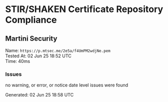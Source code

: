 # STIR/SHAKEN Certificate Repository Compliance

## Martini Security

Name: `https://p.mtsec.me/2e5a/f4UmPM2wdjNe.pem`\
Tested At: 02 Jun 25 18:52 UTC\
Time: 40ms

### Issues

no warning, or error, or notice date level issues were found

Generated: 02 Jun 25 18:58 UTC
